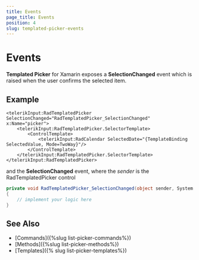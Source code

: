 ```yaml
---
title: Events
page_title: Events
position: 4
slug: templated-picker-events
---
```


# Events

**Templated Picker** for Xamarin exposes a **SelectionChanged** event which is raised when the user confirms the selected item.

## Example

```XAML
<telerikInput:RadTemplatedPicker SelectionChanged="RadTemplatedPicker_SelectionChanged" x:Name="picker">
    <telerikInput:RadTemplatedPicker.SelectorTemplate>
        <ControlTemplate>
            <telerikInput:RadCalendar SelectedDate="{TemplateBinding SelectedValue, Mode=TwoWay}"/>
        </ControlTemplate>
    </telerikInput:RadTemplatedPicker.SelectorTemplate>
</telerikInput:RadTemplatedPicker>
```

and the **SelectionChanged** event, where the *sender* is the RadTemplatedPicker control

```C#
private void RadTemplatedPicker_SelectionChanged(object sender, System.EventArgs e)
{
	// implement your logic here
}
```

## See Also

- [Commands]({%slug list-picker-commands%})
- [Methods]({%slug list-picker-methods%})
- [Templates]({% slug list-picker-templates%})